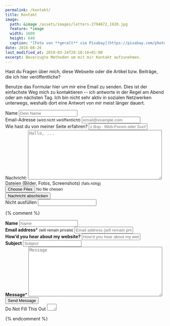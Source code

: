 ```yaml
---
permalink: /kontakt/
title: Kontakt
image:
  path: &image /assets/images/letters-2794672_1920.jpg
  feature: *image
  width: 1600
  height: 640
  caption: "[Foto von **geralt** via Pixabay](https://pixabay.com/photo-2794672/)"
date: 2016-08-26
last_modified_at: 2019-03-24T20:10:16+01:00
excerpt: Bevorzugte Methoden um mit mir Kontakt aufzunehmen.
---
```


Hast du Fragen über mich, diese Webseite oder die Artikel bzw. Beiträge, die ich
hier veröffentliche?

Benutze das Formular hier um mir eine Email zu senden. Dies ist der einfachste
Weg mich zu kontaktieren -- ich antworte in der Regel am Abend oder am nächsten
Tag. Ich bin nicht sehr aktiv in sozialen Netzwerken unterwegs, weshalb dort
eine Antwort von mir meist länger dauert.

<form id="contact" name="contact" accept-charset="UTF-8" autocomplete="off" enctype="multipart/form-data" method="POST" data-netlify-recaptcha="true" data-netlify="true" netlify-honeypot="comment">
  <div>
    <label id="lblName" for="name">Name
      <input id="name" name="name" type="text" spellcheck="false" maxlength="255" required placeholder="Dein Name">
    </label>
  </div>
  <div>
    <label id="lblEmail" for="email">Email-Adresse <small>(wird nicht veröffentlicht)</small>
      <input id="email" name="email" type="email" spellcheck="false" maxlength="255" required placeholder="email@example.com">
    </label>
  </div>
  <div>
    <label id="lblHeardOf" for="heard-of">Wie hast du von meiner Seite erfahren?
      <input id="heard-of" name="heard-of" type="text" spellcheck="true" maxlength="255" placeholder="z.Bsp.: Web-Forum oder Suche (bitte gib einen Namen oder eine Adresse an)">
    </label>
  </div>
  <div>
    <label>Nachricht: <textarea name="message" spellcheck="true" rows="10" cols="50" required placeholder="Hallo, ..."></textarea></label>
  </div>
  <div>
    <label id="lblFile" for="file">Dateien (Bilder, Fotos, Screenshots) <small>(falls nötig)</small>
      <input id="file" name="file" type="file" accept="image/*,.pdf" multiple>
    </label>
  </div>
  <div data-netlify-recaptcha="true"></div>
  <div>
    <button id="submit" name="submit" type="submit" class="btn">Nachricht abschicken</button>
  </div>
  <div class="hidden">
    <label id="lblComment" for="comment">Nicht ausfüllen
      <input name="comment">
    </label>
  </div>
</form>

{% comment %}

<!-- this is an old form for reference only ! -->

<form id="form1" name="form1" accept-charset="UTF-8" autocomplete="off" enctype="multipart/form-data" method="post" novalidate action="https://dominicreich.com/cgi-bin/fm18.pl">
  <div class="form-group">
    <label class="sr-only" id="title7" for="Field7"><strong>Name</strong></label>
    <input id="Field7" name="realname" type="text" maxlength="255" placeholder="Name">
  </div>
  <div class="form-group">
    <label class="sr-only" id="title2" for="Field2"><strong>Email address</strong><span id="req_2" class="req">*</span> <small>(will remain private)</small></label>
    <input id="Field2" name="your_email" type="email" spellcheck="false" maxlength="255" required placeholder="Email address (will remain private)">
  </div>
  <div class="form-group">
    <label class="sr-only" id="title10" for="Field10"><strong>How&rsquo;d you hear about my website?</strong></label>
    <input id="Field10" name="heard_of" type="text" maxlength="255" placeholder="How&rsquo;d you hear about my website?">
  </div>
    <div class="form-group">
    <label class="sr-only" id="title11" for="Field11"><strong>Subject</strong></label>
    <input id="Field10" name="subject" type="text" maxlength="255" placeholder="Subject">
  </div>
  <div class="form-group">
    <label class="sr-only" id="title1" for="Field1"><strong>Message</strong><span id="req_1" class="req">*</span></label>
    <textarea id="Field1" name="message" spellcheck="true" rows="10" cols="50" required placeholder="Message"></textarea>
  </div>
  <div class="form-group">
    <button id="saveForm" name="saveForm" class="btn" type="submit">Send Message</button>
  </div>
  <div class="form-group hidden">
    <label for="comment">Do Not Fill This Out</label>
    <textarea name="comment" id="comment" rows="1" cols="1"></textarea>
    <input type="hidden" name="env_report" value="REMOTE_HOST,REMOTE_ADDR,REMOTE_USER,HTTP_USER_AGENT">
    <input type="hidden" name="recipient" value="webmail@dominicreich.com">
    <input type="hidden" name="email" value="webformmailer@dominicreich.com">
    <input type="hidden" name="required" value="realname,message">
    <input type="hidden" name="print_config" value="your_email,subject">
    <input type="hidden" name="print_blank_fields" value="1">
  </div>
</form>
{% endcomment %}
